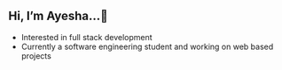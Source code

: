 ## Hi, I’m Ayesha...👋
- Interested in full stack development
- Currently a software engineering student and working on web based projects

<!---
AyeshaSaleem699/AyeshaSaleem699 is a ✨ special ✨ repository because its `README.md` (this file) appears on your GitHub profile.
You can click the Preview link to take a look at your changes.
--->
